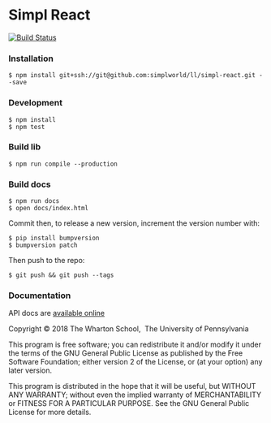 # Simpl React

[![Build Status](https://travis-ci.com/simplworld/simpl-react.svg?token=cyqpBgqLC1o8qUptfcpE&branch=master)](https://travis-ci.com/simplworld/simpl-react)

### Installation

    $ npm install git+ssh://git@github.com:simplworld/ll/simpl-react.git --save

### Development

    $ npm install
    $ npm test

### Build lib

    $ npm run compile --production

### Build docs

    $ npm run docs
    $ open docs/index.html

Commit then, to release a new version, increment the version number with:

    $ pip install bumpversion
    $ bumpversion patch

Then push to the repo:

    $ git push && git push --tags

### Documentation

API docs are [available online](https://lldev-team.gitlab.io/simpl-react/)

Copyright © 2018 The Wharton School,  The University of Pennsylvania 

This program is free software; you can redistribute it and/or
modify it under the terms of the GNU General Public License
as published by the Free Software Foundation; either version 2
of the License, or (at your option) any later version.

This program is distributed in the hope that it will be useful,
but WITHOUT ANY WARRANTY; without even the implied warranty of
MERCHANTABILITY or FITNESS FOR A PARTICULAR PURPOSE.  See the
GNU General Public License for more details.




